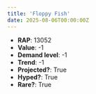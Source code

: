 ```yaml
---
title: 'Floppy Fish'
date: 2025-08-06T00:00:00Z
---
```

- **RAP**: 13052
- **Value**: -1
- **Demand level**: -1
- **Trend**: -1
- **Projected?**: True
- **Hyped?**: True
- **Rare?**: True
